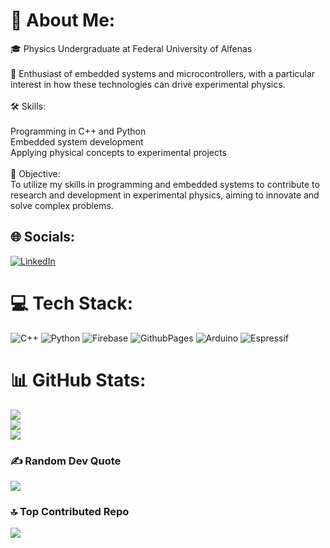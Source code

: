 # 💫 About Me:
🎓 Physics Undergraduate at Federal University of Alfenas<br><br>🔬 Enthusiast of embedded systems and microcontrollers, with a particular interest in how these technologies can drive experimental physics.<br><br>🛠️ Skills:<br><br>    Programming in C++ and Python<br>    Embedded system development<br>    Applying physical concepts to experimental projects<br><br>🚀 Objective:<br>To utilize my skills in programming and embedded systems to contribute to research and development in experimental physics, aiming to innovate and solve complex problems.


## 🌐 Socials:
[![LinkedIn](https://img.shields.io/badge/LinkedIn-%230077B5.svg?logo=linkedin&logoColor=white)](https://linkedin.com/in/https://www.linkedin.com/in/leandro-sanches-472bb4322/) 

# 💻 Tech Stack:
![C++](https://img.shields.io/badge/c++-%2300599C.svg?style=for-the-badge&logo=c%2B%2B&logoColor=white) ![Python](https://img.shields.io/badge/python-3670A0?style=for-the-badge&logo=python&logoColor=ffdd54) ![Firebase](https://img.shields.io/badge/firebase-%23039BE5.svg?style=for-the-badge&logo=firebase) ![GithubPages](https://img.shields.io/badge/github%20pages-121013?style=for-the-badge&logo=github&logoColor=white) ![Arduino](https://img.shields.io/badge/-Arduino-00979D?style=for-the-badge&logo=Arduino&logoColor=white) ![Espressif](https://img.shields.io/badge/espressif-E7352C.svg?style=for-the-badge&logo=espressif&logoColor=white)
# 📊 GitHub Stats:
![](https://github-readme-stats.vercel.app/api?username=LeandroSanchess&theme=transparent&hide_border=true&include_all_commits=true&count_private=true)<br/>
![](https://github-readme-streak-stats.herokuapp.com/?user=LeandroSanchess&theme=transparent&hide_border=true)<br/>
![](https://github-readme-stats.vercel.app/api/top-langs/?username=LeandroSanchess&theme=transparent&hide_border=true&include_all_commits=true&count_private=true&layout=compact)

### ✍️ Random Dev Quote
![](https://quotes-github-readme.vercel.app/api?type=horizontal&theme=radical)

### 🔝 Top Contributed Repo
![](https://github-contributor-stats.vercel.app/api?username=LeandroSanchess&limit=5&theme=transparent&combine_all_yearly_contributions=true)


